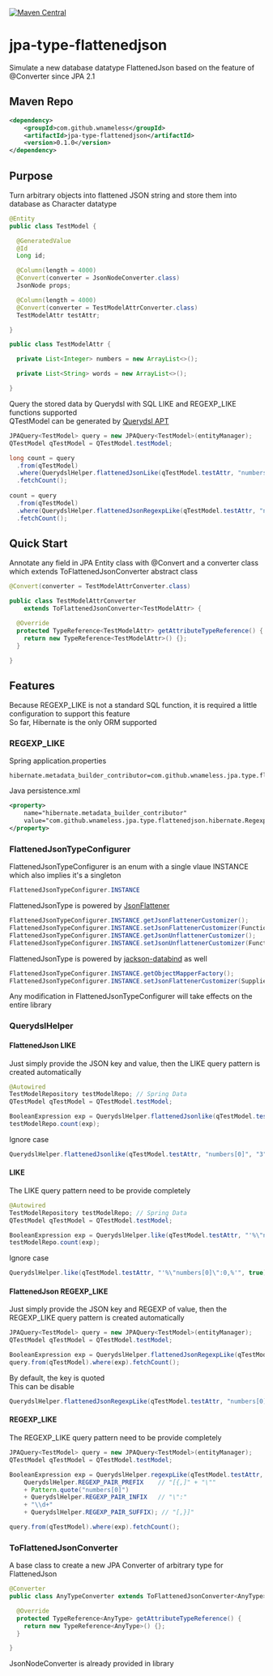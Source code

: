 [![Maven Central](https://maven-badges.herokuapp.com/maven-central/com.github.wnameless/jpa-type-flattenedjson/badge.svg)](https://maven-badges.herokuapp.com/maven-central/com.github.wnameless/jpa-type-flattenedjson)

jpa-type-flattenedjson
=============
Simulate a new database datatype FlattenedJson based on the feature of @Converter since JPA 2.1

## Maven Repo
```xml
<dependency>
	<groupId>com.github.wnameless</groupId>
	<artifactId>jpa-type-flattenedjson</artifactId>
	<version>0.1.0</version>
</dependency>
```

## Purpose
Turn arbitrary objects into flattened JSON string and store them into database as Character datatype
```java
@Entity
public class TestModel {

  @GeneratedValue
  @Id
  Long id;

  @Column(length = 4000)
  @Convert(converter = JsonNodeConverter.class)
  JsonNode props;

  @Column(length = 4000)
  @Convert(converter = TestModelAttrConverter.class)
  TestModelAttr testAttr;

}

public class TestModelAttr {

  private List<Integer> numbers = new ArrayList<>();

  private List<String> words = new ArrayList<>();

}
```

Query the stored data by Querydsl with SQL LIKE and REGEXP_LIKE functions supported <br>
QTestModel can be generated by [Querydsl APT](http://www.querydsl.com/static/querydsl/latest/reference/html/ch02.html)
```java
JPAQuery<TestModel> query = new JPAQuery<TestModel>(entityManager);
QTestModel qTestModel = QTestModel.testModel;

long count = query
  .from(qTestModel)
  .where(QuerydslHelper.flattenedJsonLike(qTestModel.testAttr, "numbers[0]", "3"))
  .fetchCount();
  
count = query
  .from(qTestModel)
  .where(QuerydslHelper.flattenedJsonRegexpLike(qTestModel.testAttr, "numbers[0]", "\\d+"))
  .fetchCount();
```

## Quick Start
Annotate any field in JPA Entity class with @Convert and a converter class which extends ToFlattenedJsonConverter abstract class
```java
@Convert(converter = TestModelAttrConverter.class)
```
```java
public class TestModelAttrConverter
    extends ToFlattenedJsonConverter<TestModelAttr> {

  @Override
  protected TypeReference<TestModelAttr> getAttributeTypeReference() {
    return new TypeReference<TestModelAttr>() {};
  }

}
```

## Features
Because REGEXP_LIKE is not a standard SQL function, it is required a little configuration to support this feature <br>
So far, Hibernate is the only ORM supported
### REGEXP_LIKE
Spring application.properties
```
hibernate.metadata_builder_contributor=com.github.wnameless.jpa.type.flattenedjson.hibernate.RegexpLikeSqlFunctionContributor
```
Java persistence.xml
```xml
<property>
    name="hibernate.metadata_builder_contributor" 
    value="com.github.wnameless.jpa.type.flattenedjson.hibernate.RegexpLikeSqlFunctionContributor"
</property>
```

### FlattenedJsonTypeConfigurer
FlattenedJsonTypeConfigurer is an enum with a single vlaue INSTANCE which also implies it's a singleton
```java
FlattenedJsonTypeConfigurer.INSTANCE
```

FlattenedJsonType is powered by [JsonFlattener](https://github.com/wnameless/json-flattener)
```java
FlattenedJsonTypeConfigurer.INSTANCE.getJsonFlattenerCustomizer();
FlattenedJsonTypeConfigurer.INSTANCE.setJsonFlattenerCustomizer(Function<JsonFlattener, JsonFlattener> jsonFlattenerCustomizer);
FlattenedJsonTypeConfigurer.INSTANCE.getJsonUnflattenerCustomizer();
FlattenedJsonTypeConfigurer.INSTANCE.setJsonUnflattenerCustomizer(Function<JsonUnflattener, JsonUnflattener> jsonUnflattenerCustomizer);
```
FlattenedJsonType is powered by [jackson-databind](https://github.com/FasterXML/jackson-databind) as well
```java
FlattenedJsonTypeConfigurer.INSTANCE.getObjectMapperFactory();
FlattenedJsonTypeConfigurer.INSTANCE.setJsonFlattenerCustomizer(Supplier<ObjectMapper> objectMapperFactory);
```

Any modification in FlattenedJsonTypeConfigurer will take effects on the entire library

### QuerydslHelper
#### FlattenedJson LIKE <br>
Just simply provide the JSON key and value, then the LIKE query pattern is created automatically
```java
@Autowired
TestModelRepository testModelRepo; // Spring Data
QTestModel qTestModel = QTestModel.testModel;

BooleanExpression exp = QuerydslHelper.flattenedJsonlike(qTestModel.testAttr, "numbers[0]", "3");
testModelRepo.count(exp); 
```
Ignore case
```java
QuerydslHelper.flattenedJsonlike(qTestModel.testAttr, "numbers[0]", "3", true);
```

#### LIKE <br>
The LIKE query pattern need to be provide completely
```java
@Autowired
TestModelRepository testModelRepo; // Spring Data
QTestModel qTestModel = QTestModel.testModel;

BooleanExpression exp = QuerydslHelper.like(qTestModel.testAttr, "'%\"numbers[0]\":0,%'");
testModelRepo.count(exp); 
```
Ignore case
```java
QuerydslHelper.like(qTestModel.testAttr, "'%\"numbers[0]\":0,%'", true);
```

#### FlattenedJson REGEXP_LIKE <br>
Just simply provide the JSON key and REGEXP of value, then the REGEXP_LIKE query pattern is created automatically
```java
JPAQuery<TestModel> query = new JPAQuery<TestModel>(entityManager);
QTestModel qTestModel = QTestModel.testModel;

BooleanExpression exp = QuerydslHelper.flattenedJsonRegexpLike(qTestModel.testAttr, "numbers[0]", "\\d+");
query.from(qTestModel).where(exp).fetchCount();
```
By default, the key is quoted <br>
This can be disable
```java
QuerydslHelper.flattenedJsonRegexpLike(qTestModel.testAttr, "numbers[0]", "\\d+", false);
```


#### REGEXP_LIKE <br>
The REGEXP_LIKE query pattern need to be provide completely
```java
JPAQuery<TestModel> query = new JPAQuery<TestModel>(entityManager);
QTestModel qTestModel = QTestModel.testModel;

BooleanExpression exp = QuerydslHelper.regexpLike(qTestModel.testAttr,
    QuerydslHelper.REGEXP_PAIR_PREFIX    // "[{,]" + "\""
    + Pattern.quote("numbers[0]")
    + QuerydslHelper.REGEXP_PAIR_INFIX   // "\":"
    + "\\d+"
    + QuerydslHelper.REGEXP_PAIR_SUFFIX); // "[,}]"

query.from(qTestModel).where(exp).fetchCount();
```

### ToFlattenedJsonConverter
A base class to create a new JPA Converter of arbitrary type for FlattenedJson
```java
@Converter
public class AnyTypeConverter extends ToFlattenedJsonConverter<AnyType> {

  @Override
  protected TypeReference<AnyType> getAttributeTypeReference() {
    return new TypeReference<AnyType>() {};
  }

}
```
JsonNodeConverter is already provided in library
